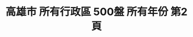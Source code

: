 ---
title: "高雄市 所有行政區 500盤 所有年份 第2頁"
description: "高雄市 所有行政區 500盤 所有年份 獲獎餐廳 第2頁"
keywords:
  - 美食競賽
  - 台灣美食
  - 美食精選
datePublished: "2025-06-30"
dateModified: "2025-07-06"
city: "高雄市"
district: "所有行政區"
award: "500盤"
year: "所有年份"
page: 2
count: 18

restaurants:
  - name: "三禾清豐 心臺菜"
    city: "高雄市"
    district: "苓雅區"
    address: "高雄市苓雅區江都街63號"
    phone: "0966063568"
    geo: "22.628106638461414, 120.31969940668854"
    link: "高雄市/苓雅區/三禾清豐_心臺菜"
    google_map: "https://maps.app.goo.gl/98JNEdhDuCds1kbe9"
    footinder: "https://footinder.com.tw/%E9%AB%98%E9%9B%84%E5%B8%82%E8%8B%93%E9%9B%85%E5%8D%80/148611/"
    award:
    - name: "500盤"
      year: "2024"
  - name: "菜包李小吃部"
    city: "高雄市"
    district: "前金區"
    address: "高雄市前金區河南二路137號"
    phone: "072155566"
    geo: "22.634175164086876, 120.29224845835454"
    link: "高雄市/前金區/菜包李小吃部"
    google_map: "https://maps.app.goo.gl/x4hrDKPxqJAw7JT46"
    footinder: "https://footinder.com.tw/%e9%ab%98%e9%9b%84%e5%b8%82%e5%89%8d%e9%87%91%e5%8d%80/10914/"
    award:
    - name: "500盤"
      year: "2024"
  - name: "永心浮島YONSHIN FUDOPIA"
    city: "高雄市"
    district: "鼓山區"
    address: "高雄市鼓山區蓬萊路大港倉七庫6之6號"
    phone: "075216021"
    geo: "22.617182658991844, 120.28402247048"
    link: "高雄市/鼓山區/永心浮島YONSHIN_FUDOPIA"
    google_map: "https://maps.app.goo.gl/Gu2LcqCDvWyPcq328"
    footinder: "https://footinder.com.tw/%e9%ab%98%e9%9b%84%e5%b8%82%e9%bc%93%e5%b1%b1%e5%8d%80/362187/"
    award:
    - name: "500盤"
      year: "2024"
  - name: "卡拉包泰式餐廳"
    city: "高雄市"
    district: "新興區"
    address: "高雄市新興區中正三路54號"
    phone: "072367668"
    geo: "22.631106261891045, 120.3090951588807"
    link: "高雄市/新興區/卡拉包泰式餐廳"
    google_map: "https://maps.app.goo.gl/iiGoHinUDjNwHMAK9"
    footinder: "https://footinder.com.tw/%e9%ab%98%e9%9b%84%e5%b8%82%e6%96%b0%e8%88%88%e5%8d%80/11516/"
    award:
    - name: "500盤"
      year: "2024"
  - name: "BL.T33大廳酒吧_高雄洲際酒店"
    city: "高雄市"
    district: "前鎮區"
    address: "高雄市前鎮區新光路33號1F"
    phone: "073390303"
    geo: "22.611289731182794, 120.30352411097323"
    link: "高雄市/前鎮區/BL.T33大廳酒吧_高雄洲際酒店"
    google_map: "https://maps.app.goo.gl/jHxeDSUQRiK9EQWh8"
    footinder: "https://footinder.com.tw/%E9%AB%98%E9%9B%84%E5%B8%82%E5%89%8D%E9%8E%AE%E5%8D%80/100833/"
    award:
    - name: "500盤"
      year: "2024"
  - name: "HAWKER好客南洋餐廳"
    city: "高雄市"
    district: "前鎮區"
    address: "高雄市前鎮區新光路33號2樓"
    phone: "072132037"
    geo: "22.611319256550672, 120.30348383363544"
    link: "高雄市/前鎮區/HAWKER好客南洋餐廳"
    google_map: "https://maps.app.goo.gl/ugmBrVcTndYarTiR7"
    footinder: "https://footinder.com.tw/%e9%ab%98%e9%9b%84%e5%b8%82%e5%89%8d%e9%8e%ae%e5%8d%80/362199/"
    award:
    - name: "500盤"
      year: "2024"
  - name: "NIBBON"
    city: "高雄市"
    district: "鼓山區"
    address: "高雄市鼓山區龍水二路9號"
    phone: "075869570"
    geo: "22.649653297080786, 120.28419372470813"
    link: "高雄市/鼓山區/NIBBON"
    google_map: "https://maps.app.goo.gl/39GVz1s12z3z2vvFA"
    footinder: "https://footinder.com.tw/%E9%AB%98%E9%9B%84%E5%B8%82%E9%BC%93%E5%B1%B1%E5%8D%80/10595/"
    award:
    - name: "500盤"
      year: "2024"
  - name: "Pasadena 帕莎蒂娜法式餐廳"
    city: "高雄市"
    district: "三民區"
    address: "高雄市三民區明哲路35號"
    phone: "073433769"
    geo: "22.661551670054063, 120.3120910403791"
    link: "高雄市/三民區/Pasadena_帕莎蒂娜法式餐廳"
    google_map: "https://maps.app.goo.gl/R19oqpk4qCxGFe4A8"
    footinder: "https://footinder.com.tw/%E9%AB%98%E9%9B%84%E5%B8%82%E9%BC%93%E5%B1%B1%E5%8D%80/10658/"
    award:
    - name: "500盤"
      year: "2024"
  - name: "Хата(HATA烏克蘭廚房)"
    city: "高雄市"
    district: "鹽埕區"
    address: "高雄市鹽埕區五福四路150號"
    phone: "0906956650"
    geo: "22.623297451663703, 120.28447960965849"
    link: "高雄市/鹽埕區/Хата_HATA烏克蘭廚房_"
    google_map: "https://maps.app.goo.gl/UTnWL4bsAt8mjfa29"
    footinder: "https://footinder.com.tw/%e9%ab%98%e9%9b%84%e5%b8%82%e9%b9%bd%e5%9f%95%e5%8d%80/362211/"
    award:
    - name: "500盤"
      year: "2024"
---